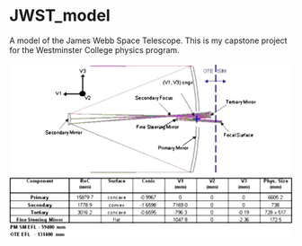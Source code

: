 # JWST_model
A model of the James Webb Space Telescope. This is my capstone project for the Westminster College physics program.


![](assets/SPIE_JWST_design.png)